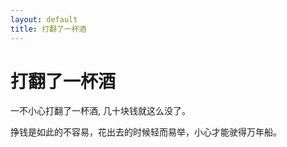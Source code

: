 ```yaml
---
layout: default
title: 打翻了一杯酒
---
```


# 打翻了一杯酒

一不小心打翻了一杯酒, 几十块钱就这么没了。

挣钱是如此的不容易，花出去的时候轻而易举，小心才能驶得万年船。